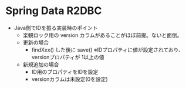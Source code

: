 Spring Data R2DBC
===

- Java側でIDを振る実装時のポイント
    - 楽観ロック用の version カラムがあることがほぼ前提。ないと面倒。
    - 更新の場合
        - findXxx() した後に save() ※IDプロパティに値が設定されており、versionプロパティが 1以上の値
    - 新規追加の場合
        - ID用のプロパティをIDを設定
        - versionカラムは未設定(0を設定)
